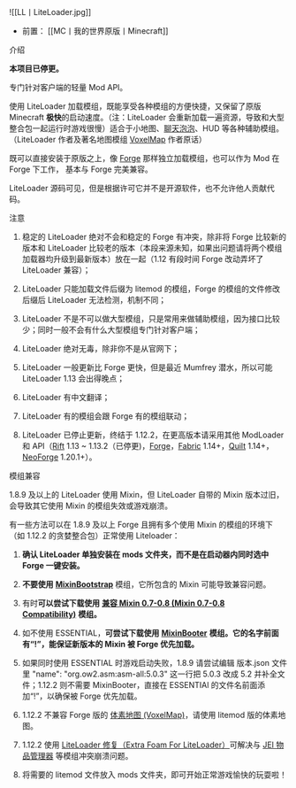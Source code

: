 ![[LL丨LiteLoader.jpg]]
- 前置：
 [[MC丨我的世界原版丨Minecraft]]

介绍

**本项目已停更。**

专门针对客户端的轻量 Mod API。

  

使用 LiteLoader 加载模组，既能享受各种模组的方便快捷，又保留了原版 Minecraft **极快**的启动速度。（注：LiteLoader 会重新加载一遍资源，导致和大型整合包一起运行时游戏很慢）适合于小地图、[聊天泡泡](https://www.mcmod.cn/class/976.html "聊天泡泡")、HUD 等各种辅助模组。（LiteLoader 作者及著名地图模组 [VoxelMap](https://www.mcmod.cn/class/981.html "VoxelMap") 作者原话）

既可以直接安装于原版之上，像 [Forge](https://www.mcmod.cn/class/30.html "Forge") 那样独立加载模组，也可以作为 Mod 在 Forge 下工作， 基本与 Forge 完美兼容。

  

LiteLoader 源码可见，但是根据许可它并不是开源软件，也不允许他人贡献代码。  

注意

1. 稳定的 LiteLoader 绝对不会和稳定的 Forge 有冲突，除非将 Forge 比较新的版本和 LiteLoader 比较老的版本（本段来源未知，如果出问题请将两个模组加载器均升级到最新版本）放在一起（1.12 有段时间 Forge 改动弄坏了 LiteLoader 兼容）；
    
2. LiteLoader 只能加载文件后缀为 litemod 的模组，Forge 的模组的文件修改后缀后 LiteLoader 无法检测，机制不同；
    
3. LiteLoader 不是不可以做大型模组，只是常用来做辅助模组，因为接口比较少；同时一般不会有什么大型模组专门针对客户端；
    
4. LiteLoader 绝对无毒，除非你不是从官网下；
    
5. LiteLoader 一般更新比 Forge 更快，但是最近 Mumfrey 潜水，所以可能 LiteLoader 1.13 会出得晚点；
    
6. LiteLoader 有中文翻译；
    
7. LiteLoader 有的模组会跟 Forge 有的模组联动；
    
8. LiteLoader 已停止更新，终结于 1.12.2，在更高版本请采用其他 ModLoader 和 API（[Rift](https://www.mcmod.cn/class/1262.html) 1.13 ~ 1.13.2（已停更)，[Forge](https://www.mcmod.cn/class/30.html)，[Fabric](https://www.mcmod.cn/class/1411.html) 1.14+，[Quilt](https://www.mcmod.cn/class/3901.html) 1.14+，[NeoForge](https://www.mcmod.cn/class/11433.html "NeoForge") 1.20.1+）。
    

模组兼容

1.8.9 及以上的 LiteLoader 使用 Mixin，但 LiteLoader 自带的 Mixin 版本过旧，会导致其它使用 Mixin 的模组失效或游戏崩溃。

有一些方法可以在 1.8.9 及以上 Forge 且拥有多个使用 Mixin 的模组的环境下（如 1.12.2 的贪婪整合包）正常使用 Liteloader：

1. **确认 LiteLoader 单独安装在 mods 文件夹，而不是在启动器内同时选中 Forge 一键安装。**
    
2. **不要使用** [**MixinBootstrap**](https://www.mcmod.cn/class/2364.html) 模组，它所包含的 Mixin 可能导致兼容问题。
    
3. 有时**可以尝试下载使用** [**兼容 Mixin 0.7-0.8 (Mixin 0.7-0.8 Compatibility)**](https://www.mcmod.cn/class/3951.html "兼容Mixin0.7-0.8 (Mixin 0.7-0.8 Compatibility)") **模组。**
    
4. 如不使用 ESSENTIAL，**可尝试下载使用** [**MixinBooter**](https://www.mcmod.cn/class/4010.html) **模组。它的名字前面有“!”，能保证新版本的 Mixin 被 Forge 优先加载。**  
    
5. 如果同时使用 ESSENTIAL 时游戏启动失败，1.8.9 请尝试编辑 版本.json 文件里 "name": "org.ow2.asm:asm-all:5.0.3" 这一行把 5.0.3 改成 5.2 并补全文件；1.12.2 则不需要 MixinBooter，直接在 ESSENTIAl 的文件名前面添加“!”，以确保被 Forge 优先加载。  
    
6. 1.12.2 不兼容 Forge 版的 [体素地图 (VoxelMap)](https://www.mcmod.cn/class/981.html)，请使用 litemod 版的体素地图。
    
7. 1.12.2 使用 [LiteLoader 修复（Extra Foam For LiteLoader）](https://www.mcmod.cn/class/1780.html)可解决与 [JEI 物品管理器](https://www.mcmod.cn/class/459.html) 等模组冲突崩溃问题。  
    
8. 将需要的 litemod 文件放入 mods 文件夹，即可开始正常游戏愉快的玩耍啦！
